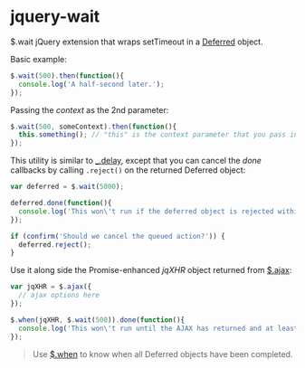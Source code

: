 jquery-wait
===========

$.wait jQuery extension that wraps setTimeout in a [Deferred](http://api.jquery.com/category/deferred-object/) object.

Basic example:

```JavaScript
$.wait(500).then(function(){
  console.log('A half-second later.');
});
```

Passing the *context* as the 2nd parameter:

```JavaScript
$.wait(500, someContext).then(function(){
  this.something(); // "this" is the context parameter that you pass in
});
```

This utility is similar to [_.delay](http://underscorejs.org/#delay), except that you can cancel the *done* callbacks by calling `.reject()` on the returned Deferred object:

```JavaScript
var deferred = $.wait(5000);

deferred.done(function(){
  console.log('This won\'t run if the deferred object is rejected within 5 seconds.');
});

if (confirm('Should we cancel the queued action?')) {
  deferred.reject();
}
```

Use it along side the Promise-enhanced *jqXHR* object returned from [$.ajax](http://api.jquery.com/jQuery.ajax/):

```JavaScript
var jqXHR = $.ajax({
  // ajax options here
});

$.when(jqXHR, $.wait(500)).done(function(){
  console.log('This won\'t run until the AJAX has returned and at least 500 ms have passed.');
});
```

> Use [$.when](http://api.jquery.com/jQuery.when/) to know when all Deferred objects have been completed.
